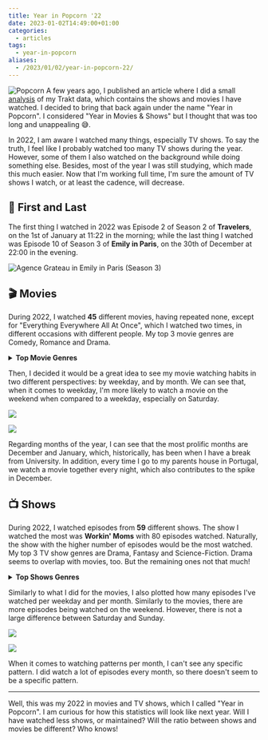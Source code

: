 ```yaml
---
title: Year in Popcorn '22
date: 2023-01-02T14:49:00+01:00
categories:
  - articles
tags:
  - year-in-popcorn
aliases:
  - /2023/01/02/year-in-popcorn-22/
---
```


<style>
img.pyip22 {
  max-width: 100px;
  margin: 0;
}
</style>

![Popcorn](https://cdn.hacdias.com/media/2021-02-popcorn.gif?class=right+pixelated+pyip22) A few years ago, I published an article where I did a small [analysis](/2020/02/22/trakt-analysis) of my Trakt data, which contains the shows and movies I have watched. I decided to bring that back again under the name "Year in Popcorn". I considered "Year in Movies & Shows" but I thought that was too long and unappealing 😅.

<!--more-->

In 2022, I am aware I watched many things, especially TV shows. To say the truth, I feel like I probably watched too many TV shows during the year. However, some of them I also watched on the background while doing something else. Besides, most of the year I was still studying, which made this much easier. Now that I'm working full time, I'm sure the amount of TV shows I watch, or at least the cadence, will decrease.

## 🏁 First and Last

The first thing I watched in 2022 was Episode 2 of Season 2 of **Travelers**, on the 1st of January at 11:22 in the morning; while the last thing I watched was Episode 10 of Season 3 of **Emily in Paris**, on the 30th of December at 22:00 in the evening.

![Agence Grateau in Emily in Paris (Season 3)](https://cdn.hacdias.com/media/f65b3761aafd75b872da241fe91fe5c61ec0a53d22d979f3f6a009f1b8ad7589.webp?class=fw)

## 🎬 Movies

During 2022, I watched **45** different movies, having repeated none, except for "Everything Everywhere All At Once", which I watched two times, in different occasions with different people. My top 3 movie genres are Comedy, Romance and Drama.

<details>
  <summary><strong>Top Movie Genres</strong></summary>
  
  | Genre           |   Count |   Percentage |
  |:----------------|--------:|-------------:|
  | Comedy          |      23 |         18.4 |
  | Romance         |      14 |         11.2 |
  | Drama           |      13 |         10.4 |
  | Adventure       |      12 |          9.6 |
  | Action          |      11 |          8.8 |
  | Fantasy         |       9 |          7.2 |
  | Science-Fiction |       9 |          7.2 |
  | Family          |       9 |          7.2 |
  | Thriller        |       5 |          4.0   |
  | Animation       |       4 |          3.2 |
  | Superhero       |       3 |          2.4 |
  | Holiday         |       3 |          2.4 |
  | Musical         |       2 |          1.6 |
  | Mystery         |       2 |          1.6 |
  | Horror          |       2 |          1.6 |
  | Music           |       1 |          0.8 |
  | War             |       1 |          0.8 |
  | Crime           |       1 |          0.8 |
  | Documentary     |       1 |          0.8 |

</details>

Then, I decided it would be a great idea to see my movie watching habits in two different perspectives: by weekday, and by month. We can see that, when it comes to weekday, I'm more likely to watch a movie on the weekend when compared to a weekday, especially on Saturday.

<div class='fg'>

![](/2023/01/02/year-in-popcorn/movies_weekday.svg)

![](/2023/01/02/year-in-popcorn/movies_month.svg)

</div>

Regarding months of the year, I can see that the most prolific months are December and January, which, historically, has been when I have a break from University. In addition, every time I go to my parents house in Portugal, we watch a movie together every night, which also contributes to the spike in December.

## 📺 Shows

During 2022, I watched episodes from **59** different shows. The show I watched the most was **Workin' Moms** with 80 episodes watched. Naturally, the show with the higher number of episodes would be the most watched. My top 3 TV show genres are Drama, Fantasy and Science-Fiction. Drama seems to overlap with movies, too. But the remaining ones not that much!

<details>
  <summary><strong>Top Shows Genres</strong></summary>

  | Genre           |   Count |   Percentage |
  |:----------------|--------:|-------------:|
  | Drama           |      37 |         22.2 |
  | Fantasy         |      24 |         14.4 |
  | Science-Fiction |      24 |         14.4 |
  | Comedy          |      16 |          9.6 |
  | Mystery         |      13 |          7.8 |
  | Action          |       9 |          5.4 |
  | Adventure       |       9 |          5.4 |
  | Reality         |       7 |          4.2 |
  | Superhero       |       6 |          3.6 |
  | Romance         |       5 |          3.0   |
  | Animation       |       5 |          3.0   |
  | Horror          |       4 |          2.4 |
  | Documentary     |       2 |          1.2 |
  | Thriller        |       2 |          1.2 |
  | Family          |       1 |          0.6 |
  | Music           |       1 |          0.6 |
  | Soap            |       1 |          0.6 |
  | Crime           |       1 |          0.6 |

</details>

Similarly to what I did for the movies, I also plotted how many episodes I've watched per weekday and per month. Similarly to the movies, there are more episodes being watched on the weekend. However, there is not a large difference between Saturday and Sunday.

<div class='fg'>

![](/2023/01/02/year-in-popcorn/episodes_weekday.svg)

![](/2023/01/02/year-in-popcorn/episodes_month.svg)

</div>

When it comes to watching patterns per month, I can't see any specific pattern. I did watch a lot of episodes every month, so there doesn't seem to be a specific pattern.

---

Well, this was my 2022 in movies and TV shows, which I called "Year in Popcorn". I am curious for how this statistics will look like next year. Will I have watched less shows, or maintained? Will the ratio between shows and movies be different? Who knows!
